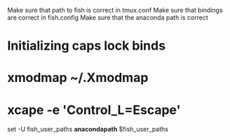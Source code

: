 Make sure that path to fish is correct in tmux.conf
Make sure that bindings are correct in fish.config
Make sure that the anaconda path is correct

# Initializing caps lock binds #
# xmodmap ~/.Xmodmap #
# xcape -e 'Control_L=Escape' #

set -U fish_user_paths **anacondapath** $fish_user_paths
